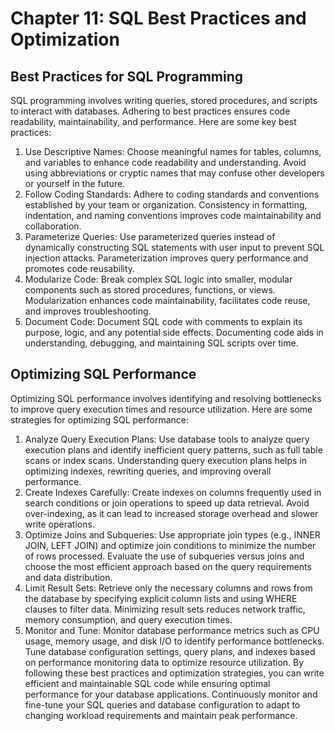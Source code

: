 # Chapter 11: SQL Best Practices and Optimization

## Best Practices for SQL Programming
SQL programming involves writing queries, stored procedures, and scripts to interact with databases. Adhering to best practices ensures code readability, maintainability, and performance. Here are some key best practices:

1. Use Descriptive Names:
Choose meaningful names for tables, columns, and variables to enhance code readability and understanding.
Avoid using abbreviations or cryptic names that may confuse other developers or yourself in the future.
2. Follow Coding Standards:
Adhere to coding standards and conventions established by your team or organization.
Consistency in formatting, indentation, and naming conventions improves code maintainability and collaboration.
3. Parameterize Queries:
Use parameterized queries instead of dynamically constructing SQL statements with user input to prevent SQL injection attacks.
Parameterization improves query performance and promotes code reusability.
4. Modularize Code:
Break complex SQL logic into smaller, modular components such as stored procedures, functions, or views.
Modularization enhances code maintainability, facilitates code reuse, and improves troubleshooting.
5. Document Code:
Document SQL code with comments to explain its purpose, logic, and any potential side effects.
Documenting code aids in understanding, debugging, and maintaining SQL scripts over time.

## Optimizing SQL Performance
Optimizing SQL performance involves identifying and resolving bottlenecks to improve query execution times and resource utilization. Here are some strategies for optimizing SQL performance:

1. Analyze Query Execution Plans:
Use database tools to analyze query execution plans and identify inefficient query patterns, such as full table scans or index scans.
Understanding query execution plans helps in optimizing indexes, rewriting queries, and improving overall performance.
2. Create Indexes Carefully:
Create indexes on columns frequently used in search conditions or join operations to speed up data retrieval.
Avoid over-indexing, as it can lead to increased storage overhead and slower write operations.
3. Optimize Joins and Subqueries:
Use appropriate join types (e.g., INNER JOIN, LEFT JOIN) and optimize join conditions to minimize the number of rows processed.
Evaluate the use of subqueries versus joins and choose the most efficient approach based on the query requirements and data distribution.
4. Limit Result Sets:
Retrieve only the necessary columns and rows from the database by specifying explicit column lists and using WHERE clauses to filter data.
Minimizing result sets reduces network traffic, memory consumption, and query execution times.
5. Monitor and Tune:
Monitor database performance metrics such as CPU usage, memory usage, and disk I/O to identify performance bottlenecks.
Tune database configuration settings, query plans, and indexes based on performance monitoring data to optimize resource utilization.
By following these best practices and optimization strategies, you can write efficient and maintainable SQL code while ensuring optimal performance for your database applications. Continuously monitor and fine-tune your SQL queries and database configuration to adapt to changing workload requirements and maintain peak performance.